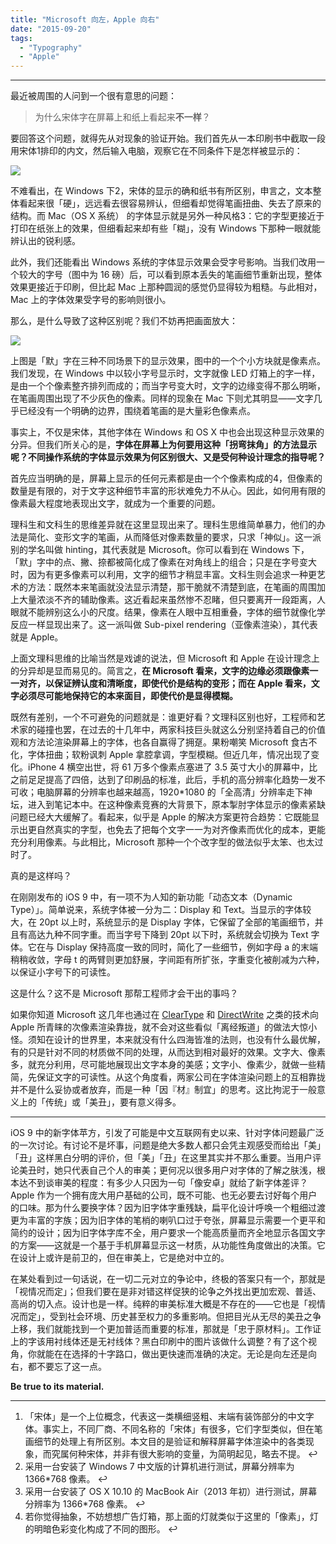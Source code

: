 ```yaml
---
title: "Microsoft 向左，Apple 向右"
date: "2015-09-20"
tags:
  - "Typography"
  - "Apple"
---
```


* * *

最近被周围的人问到一个很有意思的问题：

> 为什么宋体字在屏幕上和纸上看起来**不一样**？

要回答这个问题，就得先从对现象的验证开始。我们首先从一本印刷书中截取一段用宋体1排印的内文，然后输入电脑，观察它在不同条件下是怎样被显示的：

![](https://ww1.sinaimg.cn/large/73403117gy1feq2fjw6esj21jk0hvqpi.jpg)

不难看出，在 Windows 下2，宋体的显示的确和纸书有所区别，申言之，文本整体看起来很「硬」，远远看去很容易辨认，但细看却觉得笔画扭曲、失去了原来的结构。而 Mac（OS X 系统） 的字体显示就是另外一种风格3：它的字型更接近于打印在纸张上的效果，但细看起来却有些「糊」，没有 Windows 下那种一眼就能辨认出的锐利感。

此外，我们还能看出 Windows 系统的字体显示效果会受字号影响。当我们改用一个较大的字号（图中为 16 磅）后，可以看到原本丢失的笔画细节重新出现，整体效果更接近于印刷，但比起 Mac 上那种圆润的感觉仍显得较为粗糙。与此相对，Mac 上的字体效果受字号的影响则很小。

那么，是什么导致了这种区别呢？我们不妨再把画面放大：

![](https://ww1.sinaimg.cn/large/73403117gy1feq2fjp6vhj20rs0dwjut.jpg)

上图是「默」字在三种不同场景下的显示效果，图中的一个个小方块就是像素点。我们发现，在 Windows 中以较小字号显示时，文字就像 LED 灯箱上的字一样，是由一个个像素整齐排列而成的；而当字号变大时，文字的边缘变得不那么明晰，在笔画周围出现了不少灰色的像素。同样的现象在 Mac 下则尤其明显——文字几乎已经没有一个明确的边界，围绕着笔画的是大量彩色像素点。

事实上，不仅是宋体，其他字体在 Windows 和 OS X 中也会出现这种显示效果的分异。但我们所关心的是，**字体在屏幕上为何要用这种「拐弯抹角」的方法显示呢？不同操作系统的字体显示效果为何区别很大、又是受何种设计理念的指导呢？**

首先应当明确的是，屏幕上显示的任何元素都是由一个个像素构成的4，但像素的数量是有限的，对于文字这种细节丰富的形状难免力不从心。因此，如何用有限的像素最大程度地表现出文字，就成为一个重要的问题。

理科生和文科生的思维差异就在这里显现出来了。理科生思维简单暴力，他们的办法是简化、变形文字的笔画，从而降低对像素数量的要求，只求「神似」。这一派别的学名叫做 hinting，其代表就是 Microsoft。你可以看到在 Windows 下，「默」字中的点、撇、捺都被简化成了像素在对角线上的组合；只是在字号变大时，因为有更多像素可以利用，文字的细节才稍显丰富。文科生则会追求一种更艺术的方法：既然本来笔画就没法显示清楚，那干脆就不清楚到底，在笔画的周围加上大量浓淡不齐的辅助像素。这近看起来虽然惨不忍睹，但只要离开一段距离，人眼就不能辨别这么小的尺度。结果，像素在人眼中互相重叠，字体的细节就像化学反应一样显现出来了。这一派叫做 Sub-pixel rendering（亚像素渲染），其代表就是 Apple。

上面文理科思维的比喻当然是戏谑的说法，但 Microsoft 和 Apple 在设计理念上的分异却是显而易见的。简言之，**在 Microsoft 看来，文字的边缘必须跟像素一一对齐，以保证辨认度和清晰度，即使代价是结构的变形；而在 Apple 看来，文字必须尽可能地保持它的本来面目，即使代价是显得模糊。**

既然有差别，一个不可避免的问题就是：谁更好看？文理科区别也好，工程师和艺术家的碰撞也罢，在过去的十几年中，两家科技巨头就这么分别坚持着自己的价值观和方法论渲染屏幕上的字体，也各自赢得了拥趸。果粉嘲笑 Microsoft 食古不化，字体扭曲；软粉讽刺 Apple 拿腔拿调，字型模糊。但近几年，情况出现了变化。iPhone 4 横空出世，将 61 万多个像素点塞进了 3.5 英寸大小的屏幕中，比之前足足提高了四倍，达到了印刷品的标准，此后，手机的高分辨率化趋势一发不可收；电脑屏幕的分辨率也越来越高，1920\*1080 的「全高清」分辨率走下神坛，进入到笔记本中。在这种像素竞赛的大背景下，原本掣肘字体显示的像素紧缺问题已经大大缓解了。看起来，似乎是 Apple 的解决方案更符合趋势：它既能显示出更自然真实的字型，也免去了把每个文字一一为对齐像素而优化的成本，更能充分利用像素。与此相比，Microsoft 那种一个个改字型的做法似乎太笨、也太过时了。

真的是这样吗？

在刚刚发布的 iOS 9 中，有一项不为人知的新功能「动态文本（Dynamic Type）」。简单说来，系统字体被一分为二：Display 和 Text。当显示的字体较大，在 20pt 以上时，系统显示的是 Display 字体，它保留了全部的笔画细节，并且有高达九种不同字重。而当字号下降到 20pt 以下时，系统就会切换为 Text 字体。它在与 Display 保持高度一致的同时，简化了一些细节，例如字母 a 的末端稍稍收敛，字母 t 的两臂则更加舒展，字间距有所扩张，字重变化被削减为六种，以保证小字号下的可读性。

这是什么？这不是 Microsoft 那帮工程师才会干出的事吗？

如果你知道 Microsoft 这几年也通过在 [ClearType](https://en.wikipedia.org/wiki/ClearType) 和 [DirectWrite](https://en.wikipedia.org/wiki/DirectWrite) 之类的技术向 Apple 所青睐的次像素渲染靠拢，就不会对这些看似「离经叛道」的做法大惊小怪。须知在设计的世界里，本来就没有什么四海皆准的法则，也没有什么最优解，有的只是针对不同的材质做不同的处理，从而达到相对最好的效果。文字大、像素多，就充分利用，尽可能地展现出文字本身的美感；文字小、像素少，就做一些精简，先保证文字的可读性。从这个角度看，两家公司在字体渲染问题上的互相靠拢并不是什么妥协或者放弃，而是一种「因『材』制宜」的思考。这比拘泥于一般意义上的「传统」或「美丑」，要有意义得多。

* * *

iOS 9 中的新字体苹方，引发了可能是中文互联网有史以来、针对字体问题最广泛的一次讨论。有讨论不是坏事，问题是绝大多数人都只会凭主观感受而给出「美」「丑」这样黑白分明的评价，但「美」「丑」在这里其实并不那么重要。当用户评论美丑时，她只代表自己个人的审美；更何况以很多用户对字体的了解之肤浅，根本达不到谈审美的程度：有多少人只因为一句「像安卓」就给了新字体差评？Apple 作为一个拥有庞大用户基础的公司，既不可能、也无必要去讨好每个用户的口味。那为什么要换字体？因为旧字体字重残缺，扁平化设计呼唤一个粗细过渡更为丰富的字族；因为旧字体的笔梢的喇叭口过于夸张，屏幕显示需要一个更平和简约的设计；因为旧字体字库不全，用户要求一个能高质量而齐全地显示各国文字的方案——这就是一个基于手机屏幕显示这一材质，从功能性角度做出的决策。它在设计上或许是前卫的，但在审美上，它是绝对中立的。

在某处看到过一句话说，在一切二元对立的争论中，终极的答案只有一个，那就是「视情况而定」；但我们要在是非对错这样促狭的论争之外找出更加宏观、普适、高尚的切入点。设计也是一样。纯粹的审美标准大概是不存在的——它也是「视情况而定」，受到社会环境、历史甚至权力的多重影响。但把目光从无尽的美丑之争上移，我们就能找到一个更加普适而重要的标准，那就是「忠于原材料」。工作证上的字该用衬线体还是无衬线体？黑白印刷中的图片该做什么调整？有了这个视角，你就能在在选择的十字路口，做出更快速而准确的决定。无论是向左还是向右，都不要忘了这一点。

**Be true to its material.**

* * *

1. 「宋体」是一个上位概念，代表这一类横细竖粗、末端有装饰部分的中文字体。事实上，不同厂商、不同名称的「宋体」有很多，它们字型类似，但在笔画细节的处理上有所区别。本文目的是验证和解释屏幕字体渲染中的各类现象，而究属何种宋体，并非有很大影响的变量，为简明起见，略去不提。 ↩
2. 采用一台安装了 Windows 7 中文版的计算机进行测试，屏幕分辨率为 1366\*768 像素。 ↩
3. 采用一台安装了 OS X 10.10 的 MacBook Air（2013 年初）进行测试，屏幕分辨率为 1366\*768 像素。 ↩
4. 若你觉得抽象，不妨想想广告灯箱，那上面的灯就类似于这里的「像素」，灯的明暗色彩变化构成了不同的图形。 ↩
